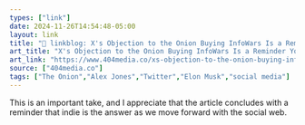 ```yaml
---
types: ["link"]
date: 2024-11-26T14:54:48-05:00
layout: link
title: "🔗 linkblog: X's Objection to the Onion Buying InfoWars Is a Reminder You Do Not Own Your Social Media Accounts'"
art_title: "X's Objection to the Onion Buying InfoWars Is a Reminder You Do Not Own Your Social Media Accounts"
art_link: "https://www.404media.co/xs-objection-to-the-onion-buying-infowars-is-a-reminder-you-do-not-own-your-social-media-accounts/"
source: ["404media.co"]
tags: ["The Onion","Alex Jones","Twitter","Elon Musk","social media"]
---
```

This is an important take, and I appreciate that the article concludes with a reminder that indie is the answer as we move forward with the social web.
